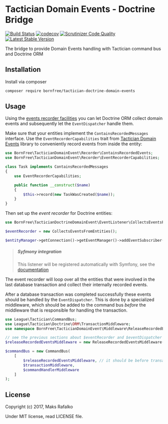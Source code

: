 Tactician Domain Events - Doctrine Bridge
=========================================

[![Build Status](https://travis-ci.org/borNfreee/tactician-doctrine-domain-events.svg?branch=master)](https://travis-ci.org/borNfreee/tactician-doctrine-domain-events)
[![codecov](https://codecov.io/gh/borNfreee/tactician-doctrine-domain-events/branch/master/graph/badge.svg)](https://codecov.io/gh/borNfreee/tactician-doctrine-domain-events)
[![Scrutinizer Code Quality](https://scrutinizer-ci.com/g/borNfreee/tactician-domain-events/badges/quality-score.png?b=master)](https://scrutinizer-ci.com/g/borNfreee/tactician-domain-events/?branch=master)
[![Latest Stable Version](https://poser.pugx.org/bornfree/tactician-doctrine-domain-events/v/stable)](https://packagist.org/packages/bornfree/tactician-doctrine-domain-events)

The bridge to provide Domain Events handling with Tactician command bus and Doctrine ORM

Installation
------------

Install via composer

```bash
composer require bornfree/tactician-doctrine-domain-events
```

Usage
-----

Using the [events recorder facilities](https://bornfreee.github.io/tactician-domain-events/doc/domain_events.html#record-events-in-entity) you can let Doctrine ORM collect domain events and subsequently let the `EventDispatcher` handle them.

Make sure that your entities implement the `ContainsRecordedMessages` interface. Use the
`EventRecorderCapabilities` trait from [Tactician Domain Events](https://bornfreee.github.io/tactician-domain-events) library to conveniently record events from inside the entity:

```php
use BornFree\TacticianDomainEvent\Recorder\ContainsRecordedEvents;
use BornFree\TacticianDomainEvent\Recorder\EventRecorderCapabilities;

class Task implements ContainsRecordedMessages
{
    use EventRecorderCapabilities;

    public function __construct($name)
    {
        $this->record(new TaskWasCreated($name));
    }
}
```

Then set up the *event recorder* for Doctrine entities:

```php
use BornFree\TacticianDoctrineDomainEvent\EventListener\CollectsEventsFromEntities;

$eventRecorder = new CollectsEventsFromEntities();

$entityManager->getConnection()->getEventManager()->addEventSubscriber($eventRecorder);
```

> ##### Syfmony integration
> This listener will be registered automatically with Symfony, see the [documentation](https://bornfreee.github.io/tactician-domain-events-bundle)

The event recorder will loop over all the entities that were involved in the last database transaction and collect their
internally recorded events.

After a database transaction was completed successfully these events should be handled by the `EventDispatcher`. This is done by
a specialized middleware, which should be added to the command bus *before* the middleware that is responsible for
handling the transaction.

```php
use League\Tactician\CommandBus;
use League\Tactician\Doctrine\ORM\TransactionMiddleware;
use namespace BornFree\TacticianDomainEvent\Middleware\ReleaseRecordedEventsMiddleware;

// see the previous sections about $eventRecorder and $eventDispatcher
$releaseRecordedEventsMiddleware = new ReleaseRecordedEventsMiddleware($eventRecorder, $eventDispatcher);

$commandBus = new CommandBus(
    [
        $releaseRecordedEventsMiddleware, // it should be before transaction middleware
        $transactionMiddleware,
        $commandHandlerMiddleware
    ]
);
```


License
-------

Copyright (c) 2017, Maks Rafalko

Under MIT license, read LICENSE file.
